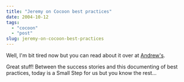 ```yaml
---
title: "Jeremy on Cocoon best practices"
date: 2004-10-12
tags: 
  - "cocoon"
  - "post"
slug: jeremy-on-cocoon-best-practices
---
```


Well, I'm bit tired now but you can read about it over at [Andrew's](http://www.andrewsavory.com/blog/archives/000398.html).

Great stuff! Between the success stories and this documenting of best practices, today is a Small Step for us but you know the rest...
